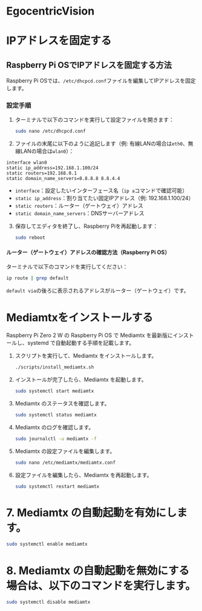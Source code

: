 # EgocentricVision

# IPアドレスを固定する
## Raspberry Pi OSでIPアドレスを固定する方法

Raspberry Pi OSでは、`/etc/dhcpcd.conf`ファイルを編集してIPアドレスを固定します。

### 設定手順

1. ターミナルで以下のコマンドを実行して設定ファイルを開きます：

   ```sh
   sudo nano /etc/dhcpcd.conf
   ```

2. ファイルの末尾に以下のように追記します（例: 有線LANの場合は`eth0`、無線LANの場合は`wlan0`）：

```
interface wlan0
static ip_address=192.168.1.100/24
static routers=192.168.0.1
static domain_name_servers=8.8.8.8 8.8.4.4
```
   - `interface`：設定したいインターフェース名（`ip a`コマンドで確認可能）
   - `static ip_address`：割り当てたい固定IPアドレス（例: 192.168.1.100/24）
   - `static routers`：ルーター（ゲートウェイ）アドレス
   - `static domain_name_servers`：DNSサーバーアドレス

3. 保存してエディタを終了し、Raspberry Piを再起動します：

   ```sh
   sudo reboot
   ```

#### ルーター（ゲートウェイ）アドレスの確認方法（Raspberry Pi OS）

ターミナルで以下のコマンドを実行してください：

```sh
ip route | grep default
```

`default via`の後ろに表示されるアドレスがルーター（ゲートウェイ）です。

# Mediamtxをインストールする

Raspberry Pi Zero 2 W の Raspberry Pi OS で Mediamtx を最新版にインストールし、systemd で自動起動する手順を記載します。

1. スクリプトを実行して、Mediamtx をインストールします。

   ```sh
   ./scripts/install_mediamtx.sh
   ```
2. インストールが完了したら、Mediamtx を起動します。

   ```sh
   sudo systemctl start mediamtx
   ```
3. Mediamtx のステータスを確認します。

   ```sh
   sudo systemctl status mediamtx
   ```
4. Mediamtx のログを確認します。

   ```sh
   sudo journalctl -u mediamtx -f
   ```
5. Mediamtx の設定ファイルを編集します。

   ```sh
   sudo nano /etc/mediamtx/mediamtx.conf
   ```
6. 設定ファイルを編集したら、Mediamtx を再起動します。

   ```sh
   sudo systemctl restart mediamtx
   ```
# 7. Mediamtx の自動起動を有効にします。

   ```sh
   sudo systemctl enable mediamtx
   ```
# 8. Mediamtx の自動起動を無効にする場合は、以下のコマンドを実行します。

   ```sh
   sudo systemctl disable mediamtx
   ```